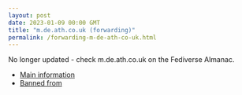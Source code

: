 ```yaml
---
layout: post
date: 2023-01-09 00:00 GMT
title: "m.de.ath.co.uk (forwarding)"
permalink: /forwarding-m-de-ath-co-uk.html
---
```


No longer updated - check m.de.ath.co.uk on the Fediverse Almanac.

* [Main information](https://www.fediversealmanac.com/api/v1/instances/m.de.ath.co.uk)
* [Banned from](https://www.fediversealmanac.com/api/v1/instances/m.de.ath.co.uk/banned_from)

